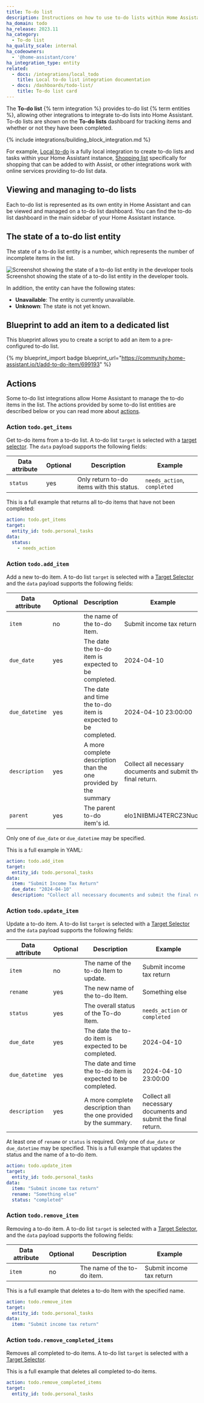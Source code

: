 ```yaml
---
title: To-do list
description: Instructions on how to use to-do lists within Home Assistant.
ha_domain: todo
ha_release: 2023.11
ha_category:
  - To-do list
ha_quality_scale: internal
ha_codeowners:
  - '@home-assistant/core'
ha_integration_type: entity
related:
  - docs: /integrations/local_todo
    title: Local to-do list integration documentation
  - docs: /dashboards/todo-list/
    title: To-do list card
---
```


The **To-do list** {% term integration %} provides to-do list {% term entities %}, allowing other integrations
to integrate to-do lists into Home Assistant. To-do lists are shown on the **To-do lists**
dashboard for tracking items and whether or not they have been completed.

{% include integrations/building_block_integration.md %}

For example, [Local to-do](/integrations/local_todo/) is a fully local integration to create to-do lists and tasks within your Home Assistant instance, [Shopping list](/integrations/shopping_list) specifically for shopping that can be added to with Assist, or other integrations work with online services providing to-do list data.

## Viewing and managing to-do lists

Each to-do list is represented as its own entity in Home Assistant and can be
viewed and managed on a to-do list dashboard. You can find the to-do list dashboard
in the main sidebar of your Home Assistant instance.

## The state of a to-do list entity

The state of a to-do list entity is a number, which represents the number of
incomplete items in the list.

<p class='img'>
<img src='/images/integrations/todo/state_todo.png' alt='Screenshot showing the state of a to-do list entity in the developer tools' />
Screenshot showing the state of a to-do list entity in the developer tools.
</p>

In addition, the entity can have the following states:

- **Unavailable**: The entity is currently unavailable.
- **Unknown**: The state is not yet known.

## Blueprint to add an item to a dedicated list

This blueprint allows you to create a script to add an
item to a pre-configured to-do list.

{% my blueprint_import badge blueprint_url="https://community.home-assistant.io/t/add-to-do-item/699193" %}

## Actions

Some to-do list integrations allow Home Assistant to manage the to-do items in the list. The
actions provided by some to-do list entities are described below or you can read more about [actions](/docs/scripts/perform-actions/).

### Action `todo.get_items`

Get to-do items from a to-do list. A to-do list `target` is selected with a [target selector](/docs/blueprint/selectors/#target-selector). The `data` payload supports the following fields:

| Data attribute | Optional | Description                               | Example                     |
| -------------- | -------- | ----------------------------------------- | --------------------------- |
| `status`       | yes      | Only return to-do items with this status. | `needs_action`, `completed` |

This is a full example that returns all to-do items that have not been completed:

```yaml
action: todo.get_items
target:
  entity_id: todo.personal_tasks
data:
  status:
    - needs_action
```

### Action `todo.add_item`

Add a new to-do item. A to-do list `target` is selected with a [Target Selector](/docs/blueprint/selectors/#target-selector) and the `data` payload supports the following fields:

| Data attribute | Optional | Description                                                      | Example                                                      |
| -------------- | -------- | ---------------------------------------------------------------- | ------------------------------------------------------------ |
| `item`         | no       | the name of the to-do Item.                                      | Submit income tax return                                     |
| `due_date`     | yes      | The date the to-do item is expected to be completed.             | 2024-04-10                                                   |
| `due_datetime` | yes      | The date and time the to-do item is expected to be completed.    | 2024-04-10 23:00:00                                          |
| `description`  | yes      | A more complete description than the one provided by the summary | Collect all necessary documents and submit the final return. |
| `parent`       | yes      | The parent to-do item's id.                                      | elo1NllBMlJ4TERCZ3Nucg                                     |

Only one of `due_date` or `due_datetime` may be specified.

This is a full example in YAML:

```yaml
action: todo.add_item
target:
  entity_id: todo.personal_tasks
data:
  item: "Submit Income Tax Return"
  due_date: "2024-04-10"
  description: "Collect all necessary documents and submit the final return."
```

### Action `todo.update_item`

Update a to-do item. A to-do list `target` is selected with a [Target Selector](/docs/blueprint/selectors/#target-selector) and the `data` payload supports the following fields:

| Data attribute | Optional | Description                                                       | Example                                                      |
| -------------- | -------- | ----------------------------------------------------------------- | ------------------------------------------------------------ |
| `item`         | no       | The name of the to-do Item to update.                             | Submit income tax return                                     |
| `rename`       | yes      | The new name of the to-do Item.                                   | Something else                                               |
| `status`       | yes      | The overall status of the To-do Item.                             | `needs_action` or `completed`                                |
| `due_date`     | yes      | The date the to-do item is expected to be completed.              | 2024-04-10                                                   |
| `due_datetime` | yes      | The date and time the to-do item is expected to be completed.     | 2024-04-10 23:00:00                                          |
| `description`  | yes      | A more complete description than the one provided by the summary. | Collect all necessary documents and submit the final return. |

At least one of `rename` or `status` is required. Only one of `due_date` or `due_datetime` may be specified. This is a full example that updates the status and the name of a to-do item.

```yaml
action: todo.update_item
target:
  entity_id: todo.personal_tasks
data:
  item: "Submit income tax return"
  rename: "Something else"
  status: "completed"
```

### Action `todo.remove_item`

Removing a to-do item. A to-do list `target` is selected with a [Target Selector](/docs/blueprint/selectors/#target-selector), and the `data` payload supports the following fields:

| Data attribute | Optional | Description                 | Example                  |
| -------------- | -------- | --------------------------- | ------------------------ |
| `item`         | no       | The name of the to-do item. | Submit income tax return |

This is a full example that deletes a to-do Item with the specified name.

```yaml
action: todo.remove_item
target:
  entity_id: todo.personal_tasks
data:
  item: "Submit income tax return"
```

### Action `todo.remove_completed_items`

Removes all completed to-do items. A to-do list `target` is selected with a [Target Selector](/docs/blueprint/selectors/#target-selector).

This is a full example that deletes all completed to-do items.

```yaml
action: todo.remove_completed_items
target:
  entity_id: todo.personal_tasks
```
